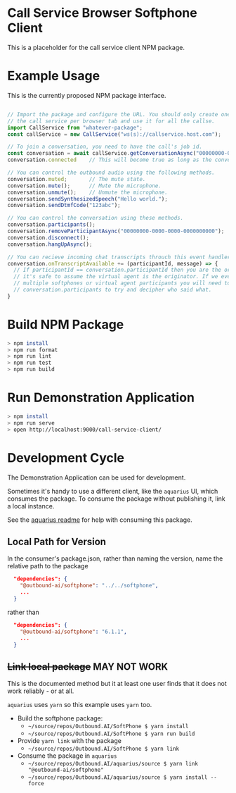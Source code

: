 # Call Service Browser Softphone Client
This is a placeholder for the call service client NPM package.

# Example Usage
This is the currently proposed NPM package interface.

```javascript

// Import the package and configure the URL. You should only create one instance of 
// the call service per browser tab and use it for all the callse.
import CallService from "whatever-package";
const callService = new CallService("ws(s)://callservice.host.com");

// To join a conversation, you need to have the call's job id.
const conversation = await callService.getConversationAsync("00000000-0000-0000-0000-0000000000");
conversation.connected    // This will become true as long as the conversation is connected.

// You can control the outbound audio using the following methods.
conversation.muted;       // The mute state.
conversation.mute();      // Mute the microphone.
conversation.unmute();    // Unmute the microphone.
conversation.sendSynthesizedSpeech("Hello world.");                     // Send a synthesized audio response generated from text.
conversation.sendDtmfCode("123abc");                                    // Send the dial tone audio signals represented by the text.

// You can control the conversation using these methods.
conversation.participants();                                            // Retrieves metadata about the call participants.
conversation.removeParticipantAsync("00000000-0000-0000-0000000000");   // Removes a participant from the call.
conversation.disconnect();                                              // This leaves the call without interrupting it.
conversation.hangUpAsync();                                             // This ends the call for all participants.

// You can recieve incoming chat transcripts throuch this event handler.
conversation.onTranscriptAvailable += (participantId, message) => {
  // If participantId == conversation.participantId then you are the originator. Otherwise
  // it's safe to assume the virtual agent is the originator. If we ever have a call with
  // multiple softphones or virtual agent participants you will need to consult with
  // conversation.participants to try and decipher who said what.
}
```

# Build NPM Package
```bash
> npm install
> npm run format
> npm run lint
> npm run test
> npm run build
```

# Run Demonstration Application
```bash
> npm install
> npm run serve
> open http://localhost:9000/call-service-client/
```

# Development Cycle
The Demonstration Application can be used for development.

Sometimes it's handy to use a different client, like the `aquarius` UI, which consumes the package.
To consume the package without publishing it, link a local instance.

See the [aquarius readme](https://github.com/outbound-ai/aquarius#readme) for help with consuming this package.

## Local Path for Version
In the consumer's package.json, rather than naming the version, name the relative path to the package
```json
  "dependencies": {
    "@outbound-ai/softphone": "../../softphone",
    ...
  }
```

rather than
```json
  "dependencies": {
    "@outbound-ai/softphone": "6.1.1",
    ...
  }
```

## ~~Link local package~~ MAY NOT WORK

This is the documented method but it at least one user finds that it does not work reliably - or at all.

`aquarius` uses `yarn` so this example uses `yarn` too.

- Build the softphone package:
  - `~/source/repos/Outbound.AI/SoftPhone $ yarn install`
  - `~/source/repos/Outbound.AI/SoftPhone $ yarn run build`
- Provide `yarn link` with the package
  - `~/source/repos/Outbound.AI/SoftPhone $ yarn link`
- Consume the package in `aquarius`
  - `~/source/repos/Outbound.AI/aquarius/source $ yarn link "@outbound-ai/softphone"`
  - `~/source/repos/Outbound.AI/aquarius/source $ yarn install --force`
